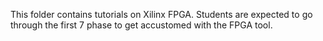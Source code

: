 This folder contains tutorials on Xilinx FPGA.
Students are expected to go through the first 7 phase to get accustomed
with the FPGA tool.
